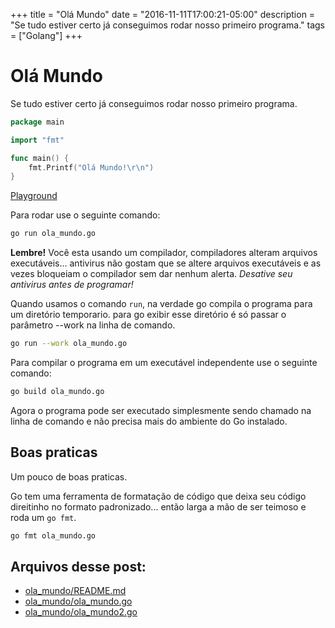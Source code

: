 +++
title = "Olá Mundo"
date = "2016-11-11T17:00:21-05:00"
description = "Se tudo estiver certo já conseguimos rodar nosso primeiro programa."
tags = ["Golang"]
+++
# Olá Mundo

Se tudo estiver certo já conseguimos rodar nosso primeiro programa.

```go
package main

import "fmt"

func main() {
    fmt.Printf("Olá Mundo!\r\n")
}
```
[Playground](https://play.golang.org/p/RslzBhPvsM)

Para rodar use o seguinte comando:

```bash
go run ola_mundo.go
```

**Lembre!** Você esta usando um compilador, compiladores alteram arquivos executáveis... antivirus não gostam que se altere arquivos executáveis e as vezes bloqueiam o compilador sem dar nenhum alerta. *Desative seu antivirus antes de programar!*

Quando usamos o comando `run`, na verdade go compila o programa para um diretório temporario. para go exibir esse diretório é só passar o parâmetro --work na linha de comando.

```bash
go run --work ola_mundo.go
```

Para compilar o programa em um executável independente use o seguinte comando:

```bash
go build ola_mundo.go
```

Agora o programa pode ser executado simplesmente sendo chamado na linha de comando e não precisa mais do ambiente do Go instalado.

## Boas praticas

Um pouco de boas praticas.

Go tem uma ferramenta de formatação de código que deixa seu código direitinho no formato padronizado... então larga a mão de ser teimoso e roda um `go fmt`.

```bash
go fmt ola_mundo.go
```

## Arquivos desse post:

- [ola_mundo/README.md](https://github.com/go-br/estudos/blob/master/ola_mundo/README.md)
- [ola_mundo/ola_mundo.go](https://github.com/go-br/estudos/blob/master/ola_mundo/ola_mundo.go)
- [ola_mundo/ola_mundo2.go](https://github.com/go-br/estudos/blob/master/ola_mundo/ola_mundo2.go)
